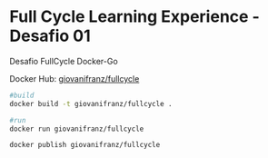# Full Cycle Learning Experience - Desafio 01

Desafio FullCycle Docker-Go

Docker Hub: [giovanifranz/fullcycle](https://hub.docker.com/r/giovanifranz/fullcycle) 

```zsh
#build
docker build -t giovanifranz/fullcycle .

#run
docker run giovanifranz/fullcycle

docker publish giovanifranz/fullcycle
```
